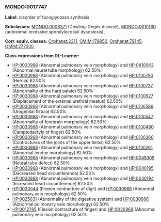 
### [MONDO:0017747](http://purl.obolibrary.org/obo/MONDO_0017747)
**Label:** disorder of fucoglycosan synthesis

**Subclasses:** [MONDO:0008371](http://purl.obolibrary.org/obo/MONDO_0008371) (Dowling-Degos disease), [MONDO:0010180](http://purl.obolibrary.org/obo/MONDO_0010180) (autosomal recessive spondylocostal dysostosis), 

**Corr. equiv. classes:** [Orphanet:2311](http://www.orpha.net/ORDO/Orphanet_2311), [OMIM:179850](http://purl.obolibrary.org/obo/OMIM_179850), [Orphanet:79145](http://www.orpha.net/ORDO/Orphanet_79145), [OMIM:277300](http://purl.obolibrary.org/obo/OMIM_277300), 

**Class expressions from DL-Learner:**

- [HP:0030968](http://purl.obolibrary.org/obo/HP_0030968) (Abnormal pulmonary vein morphology) and [HP:0410043](http://purl.obolibrary.org/obo/HP_0410043) (Abnormal neural tube morphology) 62.50%
- [HP:0030968](http://purl.obolibrary.org/obo/HP_0030968) (Abnormal pulmonary vein morphology) and [HP:0100790](http://purl.obolibrary.org/obo/HP_0100790) (Hernia) 62.50%
- [HP:0030968](http://purl.obolibrary.org/obo/HP_0030968) (Abnormal pulmonary vein morphology) and [HP:0100737](http://purl.obolibrary.org/obo/HP_0100737) (Abnormality of the hard palate) 62.50%
- [HP:0030968](http://purl.obolibrary.org/obo/HP_0030968) (Abnormal pulmonary vein morphology) and [HP:0100627](http://purl.obolibrary.org/obo/HP_0100627) (Displacement of the external urethral meatus) 62.50%
- [HP:0030968](http://purl.obolibrary.org/obo/HP_0030968) (Abnormal pulmonary vein morphology) and [HP:0100589](http://purl.obolibrary.org/obo/HP_0100589) (Urogenital fistula) 62.50%
- [HP:0030968](http://purl.obolibrary.org/obo/HP_0030968) (Abnormal pulmonary vein morphology) and [HP:0100547](http://purl.obolibrary.org/obo/HP_0100547) (Abnormality of forebrain morphology) 62.50%
- [HP:0030968](http://purl.obolibrary.org/obo/HP_0030968) (Abnormal pulmonary vein morphology) and [HP:0100490](http://purl.obolibrary.org/obo/HP_0100490) (Camptodactyly of finger) 62.50%
- [HP:0030968](http://purl.obolibrary.org/obo/HP_0030968) (Abnormal pulmonary vein morphology) and [HP:0100360](http://purl.obolibrary.org/obo/HP_0100360) (Contractures of the joints of the upper limbs) 62.50%
- [HP:0030968](http://purl.obolibrary.org/obo/HP_0030968) (Abnormal pulmonary vein morphology) and [HP:0100261](http://purl.obolibrary.org/obo/HP_0100261) (Abnormal tendon morphology) 62.50%
- [HP:0030968](http://purl.obolibrary.org/obo/HP_0030968) (Abnormal pulmonary vein morphology) and [HP:0045005](http://purl.obolibrary.org/obo/HP_0045005) (Neural tube defect) 62.50%
- [HP:0030968](http://purl.obolibrary.org/obo/HP_0030968) (Abnormal pulmonary vein morphology) and [HP:0040195](http://purl.obolibrary.org/obo/HP_0040195) (Decreased head circumference) 62.50%
- [HP:0030968](http://purl.obolibrary.org/obo/HP_0030968) (Abnormal pulmonary vein morphology) and [HP:0040194](http://purl.obolibrary.org/obo/HP_0040194) (Increased head circumference) 62.50%
- [HP:0030044](http://purl.obolibrary.org/obo/HP_0030044) (Flexion contracture of digit) and [HP:0030968](http://purl.obolibrary.org/obo/HP_0030968) (Abnormal pulmonary vein morphology) 62.50%
- [HP:0025031](http://purl.obolibrary.org/obo/HP_0025031) (Abnormality of the digestive system) and [HP:0030968](http://purl.obolibrary.org/obo/HP_0030968) (Abnormal pulmonary vein morphology) 62.50%
- [HP:0012785](http://purl.obolibrary.org/obo/HP_0012785) (Flexion contracture of finger) and [HP:0030968](http://purl.obolibrary.org/obo/HP_0030968) (Abnormal pulmonary vein morphology) 62.50%



